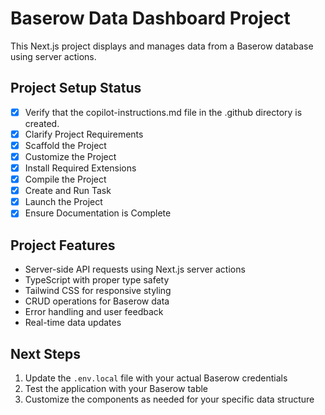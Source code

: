 # Baserow Data Dashboard Project

This Next.js project displays and manages data from a Baserow database using server actions.

## Project Setup Status

- [x] Verify that the copilot-instructions.md file in the .github directory is created.
- [x] Clarify Project Requirements
- [x] Scaffold the Project
- [x] Customize the Project
- [x] Install Required Extensions
- [x] Compile the Project
- [x] Create and Run Task
- [x] Launch the Project
- [x] Ensure Documentation is Complete

## Project Features

- Server-side API requests using Next.js server actions
- TypeScript with proper type safety
- Tailwind CSS for responsive styling
- CRUD operations for Baserow data
- Error handling and user feedback
- Real-time data updates

## Next Steps

1. Update the `.env.local` file with your actual Baserow credentials
2. Test the application with your Baserow table
3. Customize the components as needed for your specific data structure
